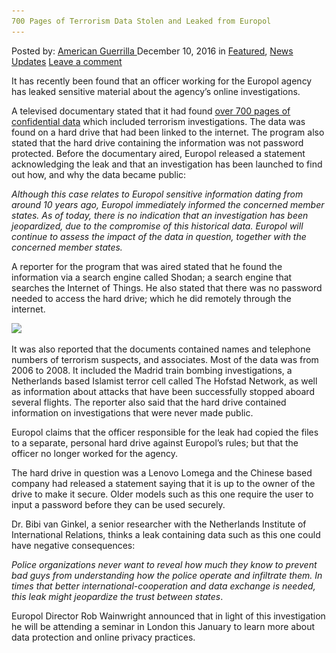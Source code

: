 ```yaml
---
700 Pages of Terrorism Data Stolen and Leaked from Europol
---
```

<article class="post-listing post-16845 post type-post status-publish format-standard has-post-thumbnail hentry  tag-1968 tag-data tag-europol tag-leaked tag-pages tag-stolen tag-terrorism">
    <div class="post-inner">
        <span>Posted by: <a href="https://www.deepdotweb.com/author/americanguerrilla/" title="">American Guerrilla </a></span>
    <span>December 10, 2016</span>
    <span>in <a href="https://www.deepdotweb.com/category/deepdot-news/" rel="category tag">Featured</a>, <a href="https://www.deepdotweb.com/category/news-updates/" rel="category tag">News Updates</a></span>
    <span><a href="https://www.deepdotweb.com/2016/12/10/700-pages-terrorism-data-stolen-leaked-europol/#respond">Leave a comment</a></span>
    </p>
    <div class="clear"></div>
    <div class="entry">
    <p>It has recently been found that an officer working for the Europol agency has leaked sensitive material about the agency’s online investigations.</p>
    <p>A televised documentary stated that it had found <a href="http://www.bbc.com/news/technology-38158258">over 700 pages of confidential data</a> which included terrorism investigations. The data was found on a hard drive that had been linked to the internet. The program also stated that the hard drive containing the information was not password protected. Before the documentary aired, Europol released a statement acknowledging the leak and that an investigation has been launched to find out how, and why the data became public:</p>
    <p><em>Although this case relates to Europol sensitive information dating from around 10 years ago, Europol immediately informed the concerned member states. As of today, there is no indication that an investigation has been jeopardized, due to the compromise of this historical data. Europol will continue to assess the impact of the data in question, together with the concerned member states. </em></p>
    <p>A reporter for the program that was aired stated that he found the information via a search engine called Shodan; a search engine that searches the Internet of Things. He also stated that there was no password needed to access the hard drive; which he did remotely through the internet.</p>
    <p><img class="wp-image-16850 aligncenter" src="/imgs/2016/12/word-image-5.jpeg" srcset="/imgs/2016/12/word-image-5.jpeg 430w, /imgs/2016/12/word-image-5-300x150.jpeg 300w" sizes="(max-width: 430px) 100vw, 430px"/></p>
    <p>It was also reported that the documents contained names and telephone numbers of terrorism suspects, and associates. Most of the data was from 2006 to 2008. It included the Madrid train bombing investigations, a Netherlands based Islamist terror cell called The Hofstad Network, as well as information about attacks that have been successfully stopped aboard several flights. The reporter also said that the hard drive contained information on investigations that were never made public.</p>
    <p>Europol claims that the officer responsible for the leak had copied the files to a separate, personal hard drive against Europol’s rules; but that the officer no longer worked for the agency.</p>
    <p>The hard drive in question was a Lenovo Lomega and the Chinese based company had released a statement saying that it is up to the owner of the drive to make it secure. Older models such as this one require the user to input a password before they can be used securely.</p>
    <p>Dr. Bibi van Ginkel, a senior researcher with the Netherlands Institute of International Relations, thinks a leak containing data such as this one could have negative consequences:</p>
    <p><em>Police organizations never want to reveal how much they know to prevent bad guys from understanding how the police operate and infiltrate them. In times that better international-cooperation and data exchange is needed, this leak might jeopardize the trust between states</em>.</p>
    <p>Europol Director Rob Wainwright announced that in light of this investigation he will be attending a seminar in London this January to learn more about data protection and online privacy practices.</p>
    </div>
    <span style="display:none"><a href="https://www.deepdotweb.com/tag/700/" rel="tag">700</a> <a href="https://www.deepdotweb.com/tag/data/" rel="tag">data</a> <a href="https://www.deepdotweb.com/tag/europol/" rel="tag">europol</a> <a href="https://www.deepdotweb.com/tag/leaked/" rel="tag">leaked</a> <a href="https://www.deepdotweb.com/tag/pages/" rel="tag">pages</a> <a href="https://www.deepdotweb.com/tag/stolen/" rel="tag">stolen</a> <a href="https://www.deepdotweb.com/tag/terrorism/" rel="tag">terrorism</a></span> <span style="display:none" class="updated">2016-12-10</span>
    <div style="display:none" class="vcard author" itemprop="author" itemscope itemtype="http://schema.org/Person"><strong class="fn" itemprop="name"><a href="https://www.deepdotweb.com/author/americanguerrilla/" title="Posts by American Guerrilla" rel="author">American Guerrilla</a></strong></div>
    </div>
</article>

